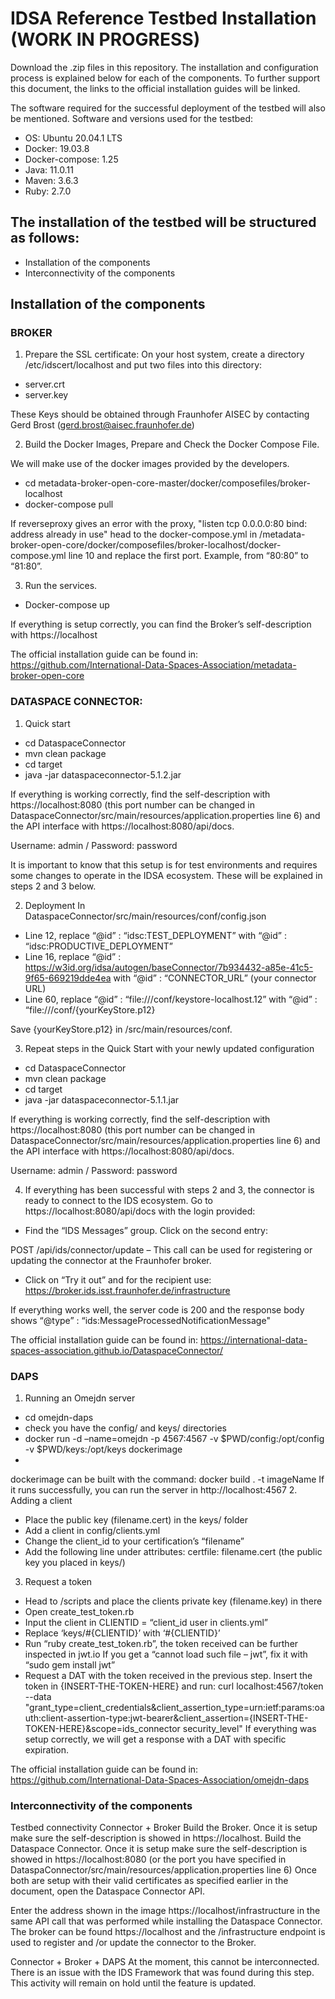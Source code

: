 # IDSA Reference Testbed Installation (WORK IN PROGRESS)

Download the .zip files in this repository. The installation and configuration process is explained below for each of the components. To further support this document, the links to the official installation guides will be linked.

The software required for the successful deployment of the testbed will also be mentioned.
Software and versions used for the testbed:
- OS: Ubuntu 20.04.1 LTS
- Docker: 19.03.8
- Docker-compose: 1.25
- Java: 11.0.11
- Maven: 3.6.3
- Ruby: 2.7.0

## The installation of the testbed will be structured as follows:
* Installation of the components
* Interconnectivity of the components

## Installation of the components
### BROKER
1.	Prepare the SSL certificate: 
On your host system, create a directory /etc/idscert/localhost and put two files into this directory:
-	server.crt
-	server.key

These Keys should be obtained through Fraunhofer AISEC by contacting Gerd Brost (gerd.brost@aisec.fraunhofer.de)
 
2.	Build the Docker Images, Prepare and Check the Docker Compose File. 

We will make use of the docker images provided by the developers.
-	cd metadata-broker-open-core-master/docker/composefiles/broker-localhost
-	docker-compose pull

If reverseproxy gives an error with the proxy, "listen tcp 0.0.0.0:80 bind: address already in use" head to the docker-compose.yml in /metadata-broker-open-core/docker/composefiles/broker-localhost/docker-compose.yml line 10 and replace the first port. Example, from “80:80” to “81:80”.

3.	Run the services.
-	Docker-compose up

If everything is setup correctly, you can find the Broker’s self-description with https://localhost

The official installation guide can be found in: https://github.com/International-Data-Spaces-Association/metadata-broker-open-core

### DATASPACE CONNECTOR:
1.	Quick start
-	cd DataspaceConnector
-	mvn clean package
-	cd target
-	java -jar dataspaceconnector-5.1.2.jar

If everything is working correctly, find the self-description with https://localhost:8080 (this port number can be changed in DataspaceConnector/src/main/resources/application.properties line 6) and the API interface with https://localhost:8080/api/docs.

Username: admin	/	Password: password

It is important to know that this setup is for test environments and requires some changes to operate in the IDSA ecosystem. These will be explained in steps 2 and 3 below.

2.	Deployment
In DataspaceConnector/src/main/resources/conf/config.json
-	Line 12, replace
“@id” : “idsc:TEST_DEPLOYMENT” with “@id” : “idsc:PRODUCTIVE_DEPLOYMENT”
-	Line 16, replace
“@id” : https://w3id.org/idsa/autogen/baseConnector/7b934432-a85e-41c5-9f65-669219dde4ea with “@id” :  “CONNECTOR_URL” (your connector URL)
-	Line 60, replace
“@id” : “file:///conf/keystore-localhost.12” with “@id” : “file:///conf/{yourKeyStore.p12}

Save {yourKeyStore.p12} in /src/main/resources/conf.

3.	Repeat steps in the Quick Start with your newly updated configuration
-	cd DataspaceConnector
-	mvn clean package
-	cd target
-	java -jar dataspaceconnector-5.1.1.jar

If everything is working correctly, find the self-description with https://localhost:8080 (this port number can be changed in DataspaceConnector/src/main/resources/application.properties line 6) and the API interface with https://localhost:8080/api/docs.

Username: admin	/	Password: password

4. If everything has been successful with steps 2 and 3, the connector is ready to connect to the IDS ecosystem. Go to https://localhost:8080/api/docs with the login provided:
- Find the “IDS Messages” group. Click on the second entry:

POST /api/ids/connector/update – This call can be used for registering or updating the connector at the Fraunhofer broker.
 
- Click on “Try it out” and for the recipient use: https://broker.ids.isst.fraunhofer.de/infrastructure

If everything works well, the server code is 200 and the response body shows 
“@type” : “ids:MessageProcessedNotificationMessage"
 

The official installation guide can be found in: https://international-data-spaces-association.github.io/DataspaceConnector/


### DAPS
1.	Running an Omejdn server
-	cd omejdn-daps
-	check you have the config/ and keys/ directories
-	docker run -d –name=omejdn -p 4567:4567 -v $PWD/config:/opt/config -v $PWD/keys:/opt/keys dockerimage
-
dockerimage can be built with the command: docker build . -t imageName
If it runs successfully, you can run the server in http://localhost:4567
2.	Adding a client
-	Place the public key (filename.cert) in the keys/ folder
-	Add a client in config/clients.yml
-	Change the client_id to your certification’s “filename”
-	Add the following line under attributes: 
certfile: filename.cert (the public key you placed in keys/)

 
3.	Request a token
-	Head to /scripts and place the clients private key (filename.key) in there
-	Open create_test_token.rb
-	Input the client in CLIENTID = “client_id user in clients.yml” 
-	Replace ‘keys/#{CLIENTID}’ with ‘#{CLIENTID}’
-	Run “ruby create_test_token.rb”, the token received can be further inspected in jwt.io
If you get a “cannot load such file – jwt”, fix it with “sudo gem install jwt”
-	Request a DAT with the token received in the previous step. Insert the token in {INSERT-THE-TOKEN-HERE} and run:
curl localhost:4567/token --data "grant_type=client_credentials&client_assertion_type=urn:ietf:params:oauth:client-assertion-type:jwt-bearer&client_assertion={INSERT-THE-TOKEN-HERE}&scope=ids_connector security_level"
If everything was setup correctly, we will get a response with a DAT with specific expiration.

The official installation guide can be found in: https://github.com/International-Data-Spaces-Association/omejdn-daps


### Interconnectivity of the components
Testbed connectivity
Connector + Broker
Build the Broker. Once it is setup make sure the self-description is showed in https://localhost.
Build the Dataspace Connector. Once it is setup make sure the self-description is showed in https://localhost:8080 (or the port you have specified in DataspaConnector/src/main/resources/application.properties line 6)
Once both are setup with their valid certificates as specified earlier in the document, open the Dataspace Connector API. 
 
Enter the address shown in the image https://localhost/infrastructure in the same API call that was performed while installing the Dataspace Connector. The broker can be found https://localhost and the /infrastructure endpoint is used to register and /or update the connector to the Broker.

Connector + Broker + DAPS
At the moment, this cannot be interconnected. There is an issue with the IDS Framework that was found during this step. This activity will remain on hold until the feature is updated.




